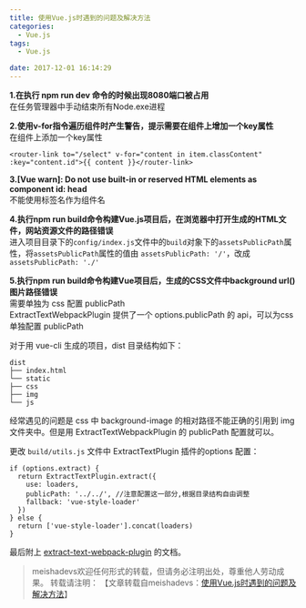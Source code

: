 ```yaml
---
title: 使用Vue.js时遇到的问题及解决方法
categories:
  - Vue.js
tags:
  - Vue.js

date: 2017-12-01 16:14:29
---
```


**1.在执行 npm run dev 命令的时候出现8080端口被占用**  
在任务管理器中手动结束所有Node.exe进程
<!-- more -->

**2.使用v-for指令遍历组件时产生警告，提示需要在组件上增加一个key属性**  
在组件上添加一个key属性

	<router-link to="/select" v-for="content in item.classContent" :key="content.id">{{ content }}</router-link>

**3.[Vue warn]: Do not use built-in or reserved HTML elements as component id: head**  
不能使用标签名作为组件名

**4.执行npm run build命令构建Vue.js项目后，在浏览器中打开生成的HTML文件，网站资源文件的路径错误**  
进入项目目录下的`config/index.js`文件中的`build`对象下的`assetsPublicPath`属性，将`assetsPublicPath`属性的值由 `assetsPublicPath: '/'`，改成 `assetsPublicPath: './'`

**5.执行npm run build命令构建Vue项目后，生成的CSS文件中background url()图片路径错误**  
需要单独为 css 配置 publicPath   
ExtractTextWebpackPlugin 提供了一个 options.publicPath 的 api，可以为css单独配置 publicPath 

对于用 vue-cli 生成的项目，dist 目录结构如下：

	dist
	├── index.html
	└── static
    ├── css
    ├── img
    └── js

经常遇见的问题是 css 中 background-image 的相对路径不能正确的引用到 img 文件夹中。但是用 ExtractTextWebpackPlugin 的 publicPath 配置就可以。

更改 `build/utils.js` 文件中 ExtractTextPlugin 插件的options 配置：

    if (options.extract) {
      return ExtractTextPlugin.extract({
        use: loaders,
        publicPath: '../../', //注意配置这一部分,根据目录结构自由调整
        fallback: 'vue-style-loader'
      })
    } else {
      return ['vue-style-loader'].concat(loaders)
    }

最后附上 [extract-text-webpack-plugin](https://github.com/webpack-contrib/extract-text-webpack-plugin/blob/master/README.md) 的文档。

> meishadevs欢迎任何形式的转载，但请务必注明出处，尊重他人劳动成果。
转载请注明： 【文章转载自meishadevs：[使用Vue.js时遇到的问题及解决方法](http://meishadevs.com/blog/%E4%BD%BF%E7%94%A8Vue-js%E6%97%B6%E9%81%87%E5%88%B0%E7%9A%84%E9%97%AE%E9%A2%98%E5%8F%8A%E8%A7%A3%E5%86%B3%E6%96%B9%E6%B3%95/)】